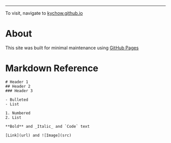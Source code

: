 ---
To visit, navigate to [kychow.github.io](kychow.github.io) 

# About
This site was built for minimal maintenance using [GitHub Pages](https://pages.github.com/) 

# Markdown Reference 
```
# Header 1
## Header 2
### Header 3

- Bulleted
- List

1. Numbered
2. List

**Bold** and _Italic_ and `Code` text

[Link](url) and ![Image](src)
```
